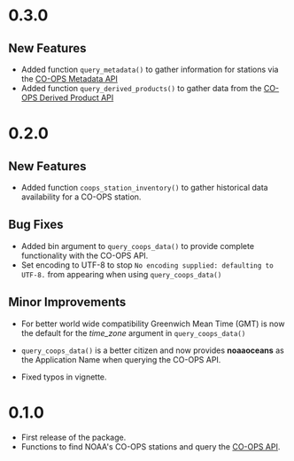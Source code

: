 # 0.3.0
## New Features
* Added function `query_metadata()` to gather information for stations via the [CO-OPS Metadata API](https://api.tidesandcurrents.noaa.gov/mdapi/prod/#intro)
* Added function `query_derived_products()` to gather data from the [CO-OPS Derived Product API](https://tidesandcurrents.noaa.gov/dpapi/latest/#intro)

# 0.2.0
## New Features 
* Added function `coops_station_inventory()` to gather historical data availability for a CO-OPS station.

## Bug Fixes
* Added bin argument to `query_coops_data()` to provide complete functionality with the CO-OPS API. 
* Set encoding to UTF-8 to stop `No encoding supplied: defaulting to UTF-8.` from appearing when using `query_coops_data()`

## Minor Improvements 
* For better world wide compatibility Greenwich Mean Time (GMT) is now the default for the *time_zone* argument in `query_coops_data()`
* `query_coops_data()` is a better citizen and now provides **noaaoceans** as the Application Name when querying the CO-OPS API.

* Fixed typos in vignette. 

# 0.1.0
* First release of the package.
* Functions to find NOAA's CO-OPS stations and query the [CO-OPS API](https://tidesandcurrents.noaa.gov/api/).



